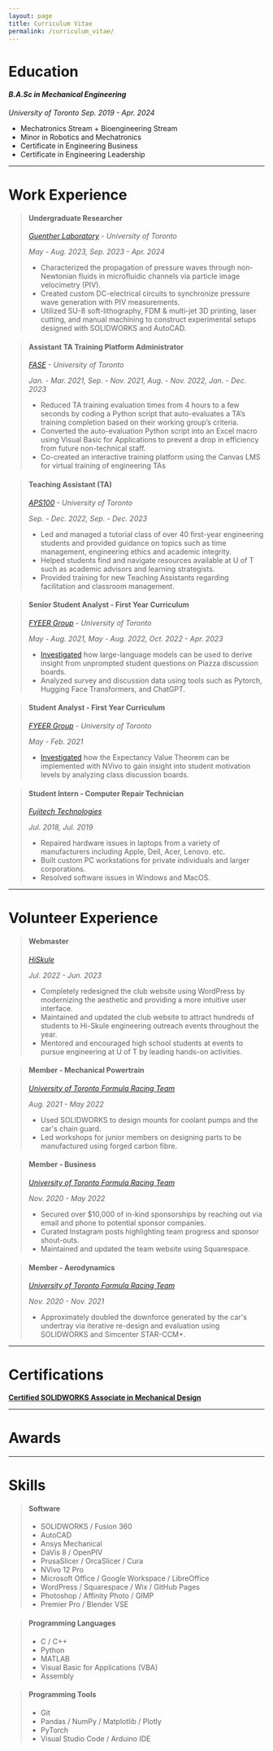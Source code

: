 ```yaml
---
layout: page
title: Curriculum Vitae
permalink: /curriculum_vitae/
---
```


# Education

#### ***B.A.Sc in Mechanical Engineering***

*University of Toronto*
*Sep. 2019 - Apr. 2024*

- Mechatronics Stream + Bioengineering Stream
- Minor in Robotics and Mechatronics
- Certificate in Engineering Business
- Certificate in Engineering Leadership

---

# Work Experience

>#### **Undergraduate Researcher**
>
>*[Guenther Laboratory](https://guentherlab.mie.utoronto.ca/) - University of Toronto*
>
>*May - Aug. 2023, Sep. 2023 - Apr. 2024*
>
>- Characterized the propagation of pressure waves through non-Newtonian fluids in microfluidic channels via particle image velocimetry (PIV).
>- Created custom DC-electrical circuits to synchronize pressure wave generation with PIV measurements.
>- Utilized SU-8 soft-lithography, FDM & multi-jet 3D printing, laser cutting, and manual machining to construct experimental setups designed with SOLIDWORKS and AutoCAD.

>#### **Assistant TA Training Platform Administrator**
>
>*[FASE](https://www.engineering.utoronto.ca/) - University of Toronto*
>
>*Jan. - Mar. 2021, Sep. - Nov. 2021, Aug. - Nov. 2022, Jan. - Dec. 2023*
>
>- Reduced TA training evaluation times from 4 hours to a few seconds by coding a Python script that auto-evaluates a TA’s training completion based on their working group’s criteria.
>- Converted the auto-evaluation Python script into an Excel macro using Visual Basic for Applications to prevent a drop in efficiency from future non-technical staff.
>- Co-created an interactive training platform using the Canvas LMS for virtual training of engineering TAs

>#### **Teaching Assistant (TA)**
>
>*[APS100](https://engineering.calendar.utoronto.ca/course/aps100h1) - University of Toronto*
>
>*Sep. - Dec. 2022, Sep. - Dec. 2023*
>
>- Led and managed a tutorial class of over 40 first-year engineering students and provided guidance on topics such as time management, engineering ethics and academic integrity.
>- Helped students find and navigate resources available at U of T such as academic advisors and learning strategists.
>- Provided training for new Teaching Assistants regarding facilitation and classroom management.

> #### **Senior Student Analyst - First Year Curriculum**
>
> *[FYEER Group](https://istep.utoronto.ca/people/chirag-variawa/) - University of Toronto*
>
> *May - Aug. 2021, May - Aug. 2022, Oct. 2022 - Apr. 2023*
>
> - [Investigated](https://ojs.library.queensu.ca/index.php/PCEEA/article/view/17070) how large-language models can be used to derive insight from unprompted student questions on Piazza discussion boards.
> - Analyzed survey and discussion data using tools such as Pytorch, Hugging Face Transformers, and ChatGPT.

>#### **Student Analyst - First Year Curriculum**
>
>*[FYEER Group](https://istep.utoronto.ca/people/chirag-variawa/) - University of Toronto*
>
>*May - Feb. 2021*
>
>- [Investigated](https://doi.org/10.24908/pceea.vi0.14866) how the Expectancy Value Theorem can be implemented with NVivo to gain insight into student motivation levels by analyzing class discussion boards.

>#### **Student Intern - Computer Repair Technician**
>
>*[Fujitech Technologies](https://www.fujitech.ca/)*
>
>*Jul. 2018, Jul. 2019*
>
>- Repaired hardware issues in laptops from a variety of manufacturers including Apple, Dell, Acer, Lenovo. etc.
>- Built custom PC workstations for private individuals and larger corporations.
>- Resolved software issues in Windows and MacOS.

---

# Volunteer Experience

>#### **Webmaster**
>
>*[HiSkule](https://hiskule.skule.ca/home/)*
>
>*Jul. 2022 - Jun. 2023*
>
>- Completely redesigned the club website using WordPress by modernizing the aesthetic and providing a more intuitive user interface.
>- Maintained and updated the club website to attract hundreds of students to Hi-Skule engineering outreach events throughout the year.
>- Mentored and encouraged high school students at events to pursue engineering at U of T by leading hands-on activities.

>#### **Member - Mechanical Powertrain**
>
>*[University of Toronto Formula Racing Team](https://fsaeutoronto.ca/)*
>
>*Aug. 2021 - May 2022*
>
>- Used SOLIDWORKS to design mounts for coolant pumps and the car's chain guard.
>- Led workshops for junior members on designing parts to be manufactured using forged carbon fibre.

>#### **Member - Business**
>
>*[University of Toronto Formula Racing Team](https://fsaeutoronto.ca/)*
>
>*Nov. 2020 - May 2022*
>
>- Secured over $10,000 of in-kind sponsorships by reaching out via email and phone to potential sponsor companies.
>- Curated Instagram posts highlighting team progress and sponsor shout-outs.
>- Maintained and updated the team website using Squarespace.

>#### **Member - Aerodynamics**
>
>*[University of Toronto Formula Racing Team](https://fsaeutoronto.ca/)*
>
>*Nov. 2020 - Nov. 2021*
>
>- Approximately doubled the downforce generated by the car's undertray via iterative re-design and evaluation using SOLIDWORKS and Simcenter STAR-CCM+.

---

# Certifications

[**Certified SOLIDWORKS Associate in Mechanical Design**](https://cv.virtualtester.com/qr/?b=SLDWRKS&i=C-JNW6HMXZB8)

---

# Awards

---

# Skills

>#### **Software**
>
>- SOLIDWORKS / Fusion 360
>- AutoCAD
>- Ansys Mechanical
>- DaVis 8 / OpenPIV
>- PrusaSlicer / OrcaSlicer / Cura
>- NVivo 12 Pro
>- Microsoft Office / Google Workspace / LibreOffice
>- WordPress / Squarespace / Wix / GitHub Pages
>- Photoshop / Affinity Photo / GIMP
>- Premier Pro / Blender VSE

>#### **Programming Languages**
>
>- C / C++
>- Python
>- MATLAB
>- Visual Basic for Applications (VBA)
>- Assembly

>#### **Programming Tools**
>
>- Git
>- Pandas / NumPy / Matplotlib / Plotly
>- PyTorch
>- Visual Studio Code / Arduino IDE